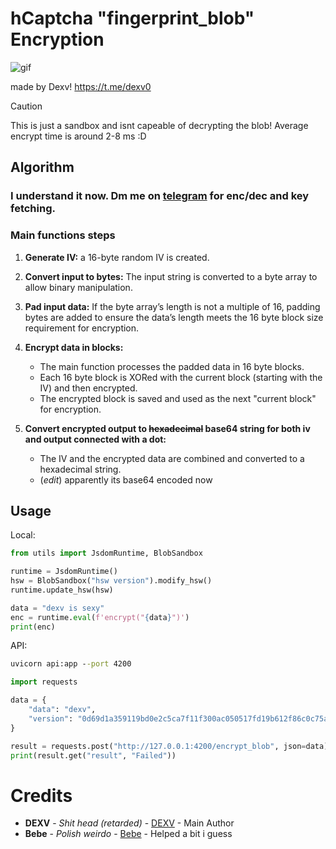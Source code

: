# hCaptcha "fingerprint_blob" Encryption
![gif](https://github.com/user-attachments/assets/6dae33d6-587d-490c-b874-3836c595f500)

made by Dexv! 
https://t.me/dexv0

> [!CAUTION]
> This is just a sandbox and isnt capeable of decrypting the blob!
> Average encrypt time is around 2-8 ms :D

## Algorithm
### I understand it now. Dm me on [telegram](https://t.me/dexv0) for enc/dec and key fetching.

### Main functions steps
1. **Generate IV:** a 16-byte random IV is created.

2. **Convert input to bytes:** The input string is converted to a byte array to allow binary manipulation.

3. **Pad input data:** If the byte array’s length is not a multiple of 16, padding bytes are added to ensure the data’s length meets the 16 byte block size requirement for encryption.

4. **Encrypt data in blocks:**
   - The main function processes the padded data in 16 byte blocks.
   - Each 16 byte block is XORed with the current block (starting with the IV) and then encrypted.
   - The encrypted block is saved and used as the next "current block" for encryption.

5. **Convert encrypted output to ~~hexadecimal~~ base64 string for both iv and output connected with a dot:**
   - The IV and the encrypted data are combined and converted to a hexadecimal string.
   - (*edit*) apparently its base64 encoded now


## Usage

Local:
```python
from utils import JsdomRuntime, BlobSandbox

runtime = JsdomRuntime()
hsw = BlobSandbox("hsw version").modify_hsw()
runtime.update_hsw(hsw)

data = "dexv is sexy"
enc = runtime.eval(f'encrypt("{data}")')
print(enc)
```

API:
```cmd
uvicorn api:app --port 4200
```

```python
import requests

data = {
    "data": "dexv", 
    "version": "0d69d1a359119bd0e2c5ca7f11f300ac050517fd19b612f86c0c75a2b0b39cbe"
}

result = requests.post("http://127.0.0.1:4200/encrypt_blob", json=data).json()
print(result.get("result", "Failed"))
```
# Credits

* **DEXV** - *Shit head (retarded)* - [DEXV](https://dexv.lol) - Main Author
* **Bebe** - *Polish weirdo* - [Bebe](https://discord.com/users/195272843645157377/) - Helped a bit i guess
